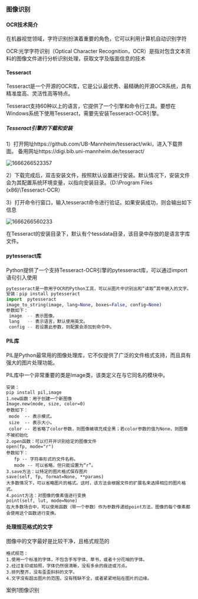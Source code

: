 ### 图像识别

#### OCR技术简介

在机器视觉领域，字符识别扮演着重要的角色，它可以利用计算机自动识别字符

OCR:光学字符识别（Optical Character Recognition，OCR）是指对包含文本资料的图像文件进行分析识别处理，获取文字及版面信息的技术

#### Tesseract

Tesseract是一个开源的OCR库，它是公认最优秀、最精确的开源OCR系统，具有精准度高、灵活性高等特点。

Tesseract支持60种以上的语言，它提供了一个引擎和命令行工具。要想在Windows系统下使用Tesseract，需要先安装Tesseract-OCR引擎。

##### Tesseract引擎的下载和安装

1）打开网址https://github.com/UB-Mannheim/tesseract/wiki，进入下载界面。
	备用网址https://digi.bib.uni-mannheim.de/tesseract/

![1666266523357](C:\Users\AA\AppData\Roaming\Typora\typora-user-images\1666266523357.png)



2）下载完成后，双击安装文件，按照默认设置进行安装。默认情况下，安装文件会为其配置系统环境变量，以指向安装目录。（D:\Program Files (x86)\Tesseract-OCR）

3）打开命令行窗口，输入tesseract命令进行验证。如果安装成功，则会输出如下信息

![1666266560233](C:\Users\AA\AppData\Roaming\Typora\typora-user-images\1666266560233.png)

在Tesseract的安装目录下，默认有个tessdata目录，该目录中存放的是语言字库文件。

#### pytesseract库

Python提供了一个支持Tesseract-OCR引擎的pytesseract库，可以通过import语句引入使用

```python
pytesseract是一款用于OCR的Python工具，可以从图片中识别出和“读取”其中嵌入的文字。
安装：pip install pytesseract
import  pytesseract
image_to_string(image, lang=None, boxes=False, config=None)
参数如下：
 image  -- 表示图像。
 lang   -- 表示语言，默认使用英文。
 config -- 若设置此参数，则配置会添加到命令中。

```

#### PIL库

PIL是Python最常用的图像处理库，它不仅提供了广泛的文件格式支持，而且具有强大的图片处理功能。

PIL库中一个非常重要的类是Image类，该类定义在与它同名的模块中。

```
安装：
pip install pil,image
1.new函数：用于创建一个新图像
Image.new(mode, size, color=0)
参数如下：
 mode  -- 表示模式。
 size  -- 表示大小。
 color -- 若省略了color参数，则图像被填充成全黑；若color参数的值为None，则图像不被初始化
2.open函数：可以打开并识别给定的图像文件
open(fp, mode="r")
参数如下：
   fp -- 字符串形式的文件名称。
   mode -- 可以省略，但只能设置为“r”。
3.save方法：以特定的图片格式保存图片
save(self, fp, format=None, **params)
大多数情况下，可以省略图片的格式。这时，该方法会根据文件的扩展名来选择相应的图片格式。
4.point方法：对图像的像素值进行变换
point(self, lut, mode=None)
在大多数场合中，可以使用函数（带一个参数）作为参数传递给point方法，图像的每个像素都会使用这个函数进行变换。

```

#### 处理规范格式的文字

图像中的文字最好是比较干净，且格式规范的

```
格式规范：
1.使用一个标准的字体，不包含手写字体、草书，或者十分花哨的字体。
2.经过复印或拍照，字体仍然很清晰，没有多余的痕迹或污点。
3.排列整齐，没有歪歪斜斜的文字。
4.文字没有超出图片的范围，没有残缺不全，或者紧紧地贴在图片的边缘。
```

案例1图像识别

